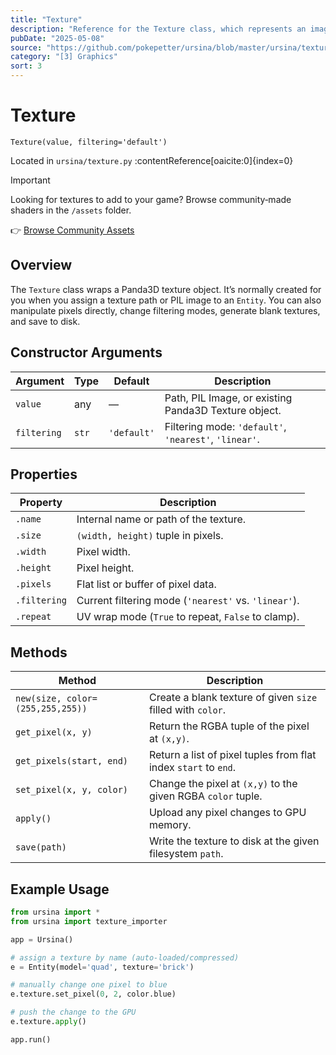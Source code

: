 ```yaml
---
title: "Texture"
description: "Reference for the Texture class, which represents an image loaded into GPU memory and provides pixel‑level access, filtering and saving."
pubDate: "2025-05-08"
source: "https://github.com/pokepetter/ursina/blob/master/ursina/texture.py"
category: "[3] Graphics"
sort: 3
---
```


# Texture

`Texture(value, filtering='default')`

Located in `ursina/texture.py` :contentReference[oaicite:0]{index=0}

> [!IMPORTANT]
> Looking for textures to add to your game? Browse community‑made shaders in the `/assets` folder.
>
>👉 [Browse Community Assets](/assets)

## Overview

The `Texture` class wraps a Panda3D texture object. It’s normally created for you when you assign a texture path or PIL image to an `Entity`. You can also manipulate pixels directly, change filtering modes, generate blank textures, and save to disk.

## Constructor Arguments

| Argument    | Type    | Default     | Description                                              |
|-------------|---------|-------------|----------------------------------------------------------|
| `value`     | any     | —           | Path, PIL Image, or existing Panda3D Texture object.    |
| `filtering` | `str`   | `'default'` | Filtering mode: `'default'`, `'nearest'`, `'linear'`.   |

## Properties

| Property    | Description                                                               |
|-------------|---------------------------------------------------------------------------|
| `.name`     | Internal name or path of the texture.                                     |
| `.size`     | `(width, height)` tuple in pixels.                                        |
| `.width`    | Pixel width.                                                              |
| `.height`   | Pixel height.                                                             |
| `.pixels`   | Flat list or buffer of pixel data.                                        |
| `.filtering`| Current filtering mode (`'nearest'` vs. `'linear'`).                     |
| `.repeat`   | UV wrap mode (`True` to repeat, `False` to clamp).                       |

## Methods

| Method                          | Description                                                        |
|---------------------------------|--------------------------------------------------------------------|
| `new(size, color=(255,255,255))`| Create a blank texture of given `size` filled with `color`.        |
| `get_pixel(x, y)`               | Return the RGBA tuple of the pixel at `(x,y)`.                     |
| `get_pixels(start, end)`        | Return a list of pixel tuples from flat index `start` to `end`.    |
| `set_pixel(x, y, color)`        | Change the pixel at `(x,y)` to the given RGBA `color` tuple.       |
| `apply()`                       | Upload any pixel changes to GPU memory.                            |
| `save(path)`                    | Write the texture to disk at the given filesystem `path`.          |

## Example Usage

```python
from ursina import *
from ursina import texture_importer

app = Ursina()

# assign a texture by name (auto‑loaded/compressed)
e = Entity(model='quad', texture='brick')

# manually change one pixel to blue
e.texture.set_pixel(0, 2, color.blue)

# push the change to the GPU
e.texture.apply()

app.run()
